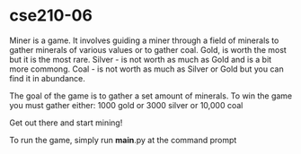 # cse210-06
Miner is a game.
It involves guiding a miner through a field of minerals to gather minerals of various values or to gather coal.
Gold, is worth the most but it is the most rare.
Silver - is not worth as much as Gold and is a bit more commong.
Coal - is not worth as much as Silver or Gold but you can find it in abundance.

The goal of the game is to gather a set amount of minerals.
To win the game you must gather either:
1000 gold
or
3000 silver
or
10,000 coal

Get out there and start mining!

To run the game, simply run __main__.py at the command prompt

